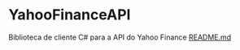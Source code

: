 # YahooFinanceAPI
Biblioteca de cliente C# para a API do Yahoo Finance
[README.md](https://github.com/user-attachments/files/16661511/README.md)
